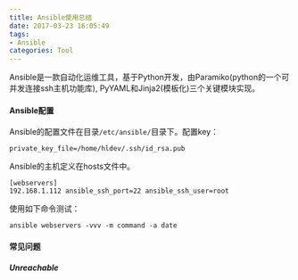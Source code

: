 ```yaml
---
title: Ansible使用总结
date: 2017-03-23 16:05:49
tags:
- Ansible
categories: Tool
---
```


Ansible是一款自动化运维工具，基于Python开发，由Paramiko(python的一个可并发连接ssh主机功能库), PyYAML和Jinja2(模板化)三个关键模块实现。

<!-- more -->

#### Ansible配置

Ansible的配置文件在目录`/etc/ansible/`目录下。配置key：

```shell
private_key_file=/home/hldev/.ssh/id_rsa.pub
```

Ansible的主机定义在hosts文件中。

```shell
[webservers]
192.168.1.112 ansible_ssh_port=22 ansible_ssh_user=root
```

使用如下命令测试：

```shell
ansible webservers -vvv -m command -a date
```


#### 常见问题

##### Unreachable





